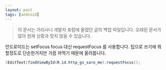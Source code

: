```yaml
---
layout: post
tags: [android]
---
```


> 이 문서는 가리사니 개발자 포럼에 올렸던 글의 백업 파일입니다.
오래된 문서가 많아 현재 상황과 맞지 않을 수 있습니다.


안드로이드는 setFocus  focus 대신 requestFocus 를 사용합니다.
팁으로 쓰기에 뭐할정도로 단순한거지만 가끔 까먹기 때문에 올려봅니다.

``` java
(EditText)findViewById(R.id.http_gs_saro_me).requestFocus();
```